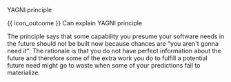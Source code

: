<span id="title">YAGNI principle</span>

<span id="prereqs"></span>

<span id="outcomes">{{ icon_outcome }} Can explain YAGNI principle</span>

<div id="body">

<box type="definition" seamless>

<include src="../../common/definitions.md#def-yagni-principle" />

</box>

The principle says that some capability you presume your software needs in the future should not be built now because chances are "you aren't gonna need it". The rationale is that you do not have perfect information about the future and therefore some of the extra work you do to fulfill a potential future need might go to waste when some of your predictions fail to materialize.

</div>

<div id="extras">

<include src="resources.md" />

</div>
